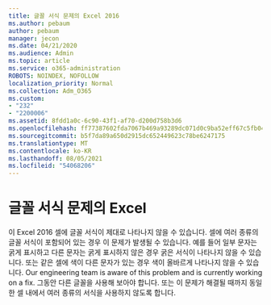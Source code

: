 ```yaml
---
title: 글꼴 서식 문제의 Excel 2016
ms.author: pebaum
author: pebaum
manager: jecon
ms.date: 04/21/2020
ms.audience: Admin
ms.topic: article
ms.service: o365-administration
ROBOTS: NOINDEX, NOFOLLOW
localization_priority: Normal
ms.collection: Adm_O365
ms.custom:
- "232"
- "2200006"
ms.assetid: 8fdd1a0c-6c90-43f1-af70-d200d758b3d6
ms.openlocfilehash: ff77387602fda7067b469a93289dc071d0c9ba52eff67c5fb04f4426e4034eaf
ms.sourcegitcommit: b5f7da89a650d2915dc652449623c78be6247175
ms.translationtype: MT
ms.contentlocale: ko-KR
ms.lasthandoff: 08/05/2021
ms.locfileid: "54068206"
---
```

# <a name="font-formatting-problems-in-excel"></a>글꼴 서식 문제의 Excel

이 Excel 2016 셀에 글꼴 서식이 제대로 나타나지 않을 수 있습니다. 셀에 여러 종류의 글꼴 서식이 포함되어 있는 경우 이 문제가 발생될 수 있습니다. 예를 들어 일부 문자는 굵게 표시하고 다른 문자는 굵게 표시하지 않은 경우 굵은 서식이 나타나지 않을 수 있습니다. 또는 같은 셀에 색이 다른 문자가 있는 경우 색이 올바르게 나타나지 않을 수 있습니다. Our engineering team is aware of this problem and is currently working on a fix. 그동안 다른 글꼴을 사용해 보아야 합니다. 또는 이 문제가 해결될 때까지 동일한 셀 내에서 여러 종류의 서식을 사용하지 않도록 합니다.
  